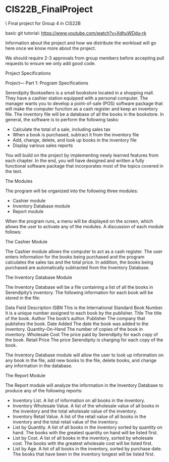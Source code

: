 # CIS22B_FinalProject
\ Final project for Group 4 in CIS22B

basic git tutorial: https://www.youtube.com/watch?v=XdhuWDdu-rk

Information about the project and how we distribute the workload will go here once we know more about the project.

We should require 2-3 approvals from group members before accepting pull requests to ensure we only add good code.

Project Specifications

Project— Part 1: Program Specifications

Serendipity Booksellers is a small bookstore located in a shopping mall. They have a cashier station equipped with a personal computer. The manager wants you to develop a point-of-sale (POS) software package that will make the computer function as a cash register and keep an inventory file. The inventory file will be a database of all the books in the bookstore. In general, the software is to perform the following tasks:

* Calculate the total of a sale, including sales tax
* When a book is purchased, subtract it from the inventory file
* Add, change, delete, and look up books in the inventory file
* Display various sales reports

You will build on the project by implementing newly learned features from each chapter. In the end, you will have designed and written a fully functional software package that incorporates most of the topics covered in the text.

The Modules

The program will be organized into the following three modules:

* Cashier module
* Inventory Database module
* Report module

When the program runs, a menu will be displayed on the screen, which allows the user to activate any of the modules. A discussion of each module follows:

The Cashier Module

The Cashier module allows the computer to act as a cash register. The user enters information for the books being purchased and the program calculates the sales tax and the total price. In addition, the books being purchased are automatically subtracted from the Inventory Database.

The Inventory Database Module

The Inventory Database will be a file containing a list of all the books in Serendipity’s inventory. The following information for each book will be stored in the file: 

Data              Field Description
ISBN              This is the International Standard Book Number. It is a unique number assigned to each book by the publisher.
Title             The title of the book.
Author            The book’s author.
Publisher         The company that publishes the book.
Date Added        The date the book was added to the inventory.
Quantity-On-Hand  The number of copies of the book in inventory.
Wholesale Cost    The price paid by Serendipity for each copy of the book.
Retail Price      The price Serendipity is charging for each copy of the book.

The Inventory Database module will allow the user to look up information on any book in the file, add new books to the file, delete books, and change any information in the database.

The Report Module

The Report module will analyze the information in the Inventory Database to produce any of the following reports:

* Inventory List. A list of information on all books in the inventory.
* Inventory Wholesale Value. A list of the wholesale value of all books in the inventory and the total wholesale value of the inventory.
* Inventory Retail Value. A list of the retail value of all books in the inventory and the total retail value of the inventory.
* List by Quantity. A list of all books in the inventory sorted by quantity on hand. The books with the greatest quantity on hand will be listed first.
* List by Cost. A list of all books in the inventory, sorted by wholesale cost. The books with the greatest wholesale cost will be listed first.
* List by Age. A list of all books in the inventory, sorted by purchase date. The books that have been in the inventory longest will be listed first. 
